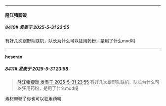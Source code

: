 ﻿
*****

####  隆江猪脚饭  
##### 8410#       发表于 2025-5-31 23:55

有好几次跟野队联机，队长为什么可以狂用药粉，是用了什么mod吗

*****

####  heseran  
##### 8411#       发表于 2025-5-31 23:58

<blockquote><a href="httphttps://stage1st.com/2b/forum.php?mod=redirect&amp;goto=findpost&amp;pid=67871602&amp;ptid=2163356" target="_blank">隆江猪脚饭 发表于 2025-5-31 23:55</a>
有好几次跟野队联机，队长为什么可以狂用药粉，是用了什么mod吗</blockquote>
素材带够了你也可以狂用药粉

